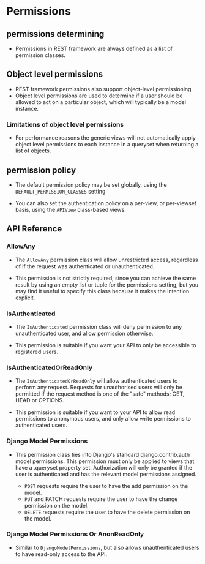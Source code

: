 
# Permissions

## permissions determining

* Permissions in REST framework are always defined as a list of permission classes.

## Object level permissions

* REST framework permissions also support object-level permissioning.
* Object level permissions are used to determine if a user should be allowed to act on a particular object, which will typically be a model instance.

### Limitations of object level permissions

* For performance reasons the generic views will not automatically apply object level permissions to each instance in a queryset when returning a list of objects.

##  permission policy

* The default permission policy may be set globally, using the `DEFAULT_PERMISSION_CLASSES` setting

* You can also set the authentication policy on a per-view, or per-viewset basis, using the `APIView` class-based views.

## API Reference

### AllowAny
* The `AllowAny` permission class will allow unrestricted access, regardless of if the request was authenticated or unauthenticated.

* This permission is not strictly required, since you can achieve the same result by using an empty list or tuple for the permissions setting, but you may find it useful to specify this class because it makes the intention explicit.

### IsAuthenticated

* The `IsAuthenticated` permission class will deny permission to any unauthenticated user, and allow permission otherwise.

* This permission is suitable if you want your API to only be accessible to registered users.

### IsAuthenticatedOrReadOnly

* The `IsAuthenticatedOrReadOnly` will allow authenticated users to perform any request. Requests for unauthorised users will only be permitted if the request method is one of the "safe" methods; GET, HEAD or OPTIONS.

* This permission is suitable if you want to your API to allow read permissions to anonymous users, and only allow write permissions to authenticated users.

### Django Model Permissions

* This permission class ties into Django's standard django.contrib.auth model permissions. This permission must only be applied to views that have a .queryset property set. Authorization will only be granted if the user is authenticated and has the relevant model permissions assigned.

  * `POST` requests require the user to have the add permission on the model.
  * `PUT` and PATCH requests require the user to have the change permission on the model.
  * `DELETE` requests require the user to have the delete permission on the model. 

### Django Model Permissions Or AnonReadOnly

* Similar to `DjangoModelPermissions`, but also allows unauthenticated users to have read-only access to the API.

